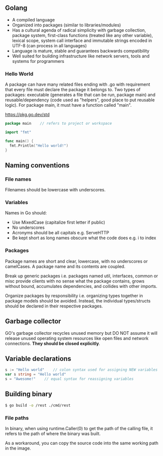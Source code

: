 ## Golang

- A compiled language
- Organized into packages (similar to libraries/modules)
- Has a cultural agenda of radical simplicity with garbage collection, package system, first-class functions (treated like any other variable), lexical scope, system call interface and immutable strings encoded in UTF-8 (can process in all languages)
- Language is mature, stable and guarantees backwards compatibility
- Well suited for building infrastructure like network servers, tools and systems for programmers

### Hello World

A package can have many related files ending with .go with requirement that every file must declare the package it belongs to. Two types of packages: executable (generates a file that can be run, package main) and reusable/dependency (code used as "helpers", good place to put reusable logic). For package main, it must have a function called "main".

https://pkg.go.dev/std

```GO
package main    // refers to project or workspace

import "fmt"

func main() {
  fmt.Println("Hello world!")
}
```

## Naming conventions

### File names

Filenames should be lowercase with underscores.

### Variables

Names in Go should:

- Use MixedCase (capitalize first letter if public)
- No underscores
- Acronyms should be all capitals e.g. ServeHTTP
- Be kept short as long names obscure what the code does e.g. i to index

### Packages

Package names are short and clear, lowercase, with no underscores or camelCases. A package name and its contents are coupled.

Break up generic packages i.e. packages named util, interfaces, common or misc provide clients with no sense what the package contains, grows without bound, accumulates dependencies, and collides with other imports.

Organize packages by responsibility i.e. organizing types together in package models should be avoided. Instead, the individual types/structs should be declared in their respective packages.

## Garbage collector

GO's garbage collector recycles unused memory but DO NOT assume it will release unused operating system resources like open files and network connections. **They should be closed explicitly**.

## Variable declarations

```GO
s := "Hello world"    // colon syntax used for assigning NEW variables only
var s string = "Hello world"
s = "Awesome!"    // equal syntax for reassigning variables
```

## Building binary

```sh
$ go build -o /rest ./cmd/rest
```

### File paths

In binary, when using runtime.Caller(0) to get the path of the calling file, it refers to the path of where the binary was built.

As a workaround, you can copy the source code into the same working path in the image.
